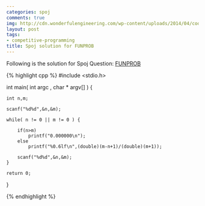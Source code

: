 ```yaml
---
categories: spoj
comments: true
img: http://cdn.wonderfulengineering.com/wp-content/uploads/2014/04/code-wallpaper-6.png
layout: post
tags:
- competitive-programming
title: Spoj solution for FUNPROB
---
```


Following is the solution for Spoj Question: [FUNPROB](http://www.spoj.com/problems/FUNPROB/)

{% highlight cpp %}
#include <stdio.h>

int main( int argc , char * argv[] ) {

	int n,m;

	scanf("%d%d",&n,&m);

	while( n != 0 || m != 0 ) {

		if(n>m)
			printf("0.000000\n");
		else
			printf("%0.6lf\n",(double)(m-n+1)/(double)(m+1));
	
		scanf("%d%d",&n,&m);
	}

	return 0;
}

{% endhighlight %}
